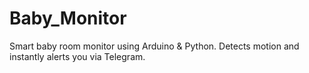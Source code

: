 # Baby_Monitor
Smart baby room monitor using Arduino &amp; Python. Detects motion and instantly alerts you via Telegram.
